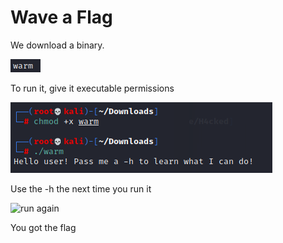 # Wave a Flag

We download a binary.

![binary](https://github.com/aHaquer/pico2021/blob/main/pics/Warm.png)

To run it, give it executable permissions 

![binary](https://github.com/aHaquer/pico2021/blob/main/pics/Firstpic.png)

Use the -h the next time you run it

![run again](https://github.com/Pyrus369/hello-world/blob/main/Final.png)

You got the flag





